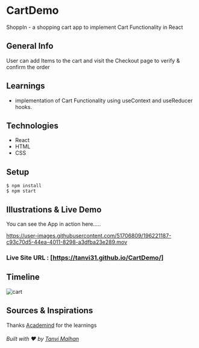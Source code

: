 # CartDemo
ShoppIn - a shopping cart app to implement Cart Functionality in React

## General Info
User can add Items to the cart and visit the Checkout page to verify & confirm the order 

## Learnings
* implementation of Cart Functionality using useContext and useReducer hooks.

## Technologies
* React
* HTML
* CSS

## Setup
```
$ npm install
$ npm start
```
## Illustrations & Live Demo

You can see the App in action here.....


https://user-images.githubusercontent.com/51706809/196221187-c93c70d5-44ea-4011-8298-a3dfba23e289.mov

### Live Site URL : [https://tanvi31.github.io/CartDemo/]

## Timeline
![cart](https://user-images.githubusercontent.com/51706809/196221443-c0af18c2-3d8e-404c-b9a5-4b71a087c05f.png)

## Sources & Inspirations
Thanks [Academind](https://github.com/academind) for the learnings

###### Built with :heart: by [Tanvi Malhan](https://github.com/Tanvi31)
